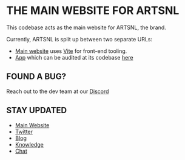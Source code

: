 # THE MAIN WEBSITE FOR ARTSNL

This codebase acts as the main website for ARTSNL, the brand.

Currently, ARTSNL is split up between two separate URLs:

- [Main website](https://github.com/vitejs/vite-plugin-react/blob/main/packages/plugin-react/README.md) uses [Vite](https://vitejs.dev/) for front-end tooling.
- [App](https://artsnl.app/) which can be audited at its codebase [here](https://github.com/ECBSJ/ARTSNL)

## FOUND A BUG?

Reach out to the dev team at our [Discord](https://discord.gg/t2z36UvaTc)

## STAY UPDATED

- [Main Website](https://artsnl.xyz)
- [Twitter](https://twitter.com/ARTSNL)
- [Blog](https://mirror.xyz/artsnl.eth)
- [Knowledge](https://artsnl.gitbook.io/artsnl-knowledge-space/)
- [Chat](https://discord.gg/t2z36UvaTc)
